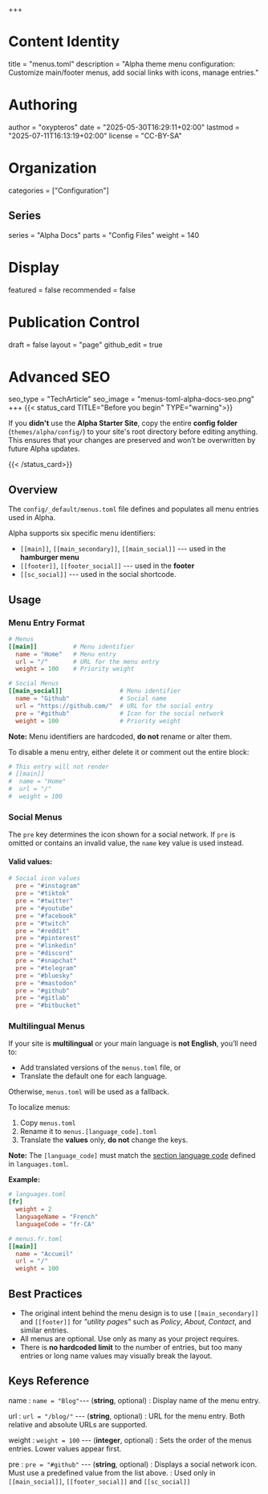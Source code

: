 +++
# Content Identity
title = "menus.toml"
description = "Alpha theme menu configuration: Customize main/footer menus, add social links with icons, manage entries."

# Authoring
author = "oxypteros"
date = "2025-05-30T16:29:11+02:00"
lastmod = "2025-07-11T16:13:19+02:00"
license = "CC-BY-SA"

# Organization
categories = ["Configuration"]

## Series
series = "Alpha Docs"
parts = "Config Files"
weight = 140

# Display
featured = false
recommended = false

# Publication Control
draft = false
layout = "page"
github_edit = true

# Advanced SEO
seo_type = "TechArticle"
seo_image = "menus-toml-alpha-docs-seo.png"
+++
{{< status_card TITLE="Before you begin" TYPE="warning">}}

If you **didn't** use the **Alpha Starter Site**, copy the entire **config folder** (`themes/alpha/config/`) to your site's root directory before editing anything. 
This ensures that your changes are preserved and won’t be overwritten by future Alpha updates.

{{< /status_card>}}

## Overview
The `config/_default/menus.toml` file defines and populates all menu entries used in Alpha.

Alpha supports six specific menu identifiers: 
- `[[main]]`, `[[main_secondary]]`, `[[main_social]]` --- used in the **hamburger menu** 
- `[[footer]]`, `[[footer_social]]` --- used in the **footer** 
- `[[sc_social]]` --- used in the social shortcode.

## Usage

### Menu Entry Format
```toml
# Menus
[[main]]          # Menu identifier        
  name = "Home"   # Menu entry
  url = "/"       # URL for the menu entry
  weight = 100    # Priority weight

# Social Menus
[[main_social]]                # Menu identifier
  name = "Github"              # Social name
  url = "https://github.com/"  # URL for the social entry
  pre = "#github"              # Icon for the social network
  weight = 100                 # Priority weight
```
**Note:** Menu identifiers are hardcoded, **do not** rename or alter them.

To disable a menu entry, either delete it or comment out the entire block:
```toml
# This entry will not render  
# [[main]]               
#  name = "Home"   
#  url = "/"       
#  weight = 100    
``` 
### Social Menus
The `pre` key determines the icon shown for a social network.
If `pre` is omitted or contains an invalid value, the `name` key value is used instead.
#### Valid values:
```toml
# Social icon values
  pre = "#instagram"
  pre = "#tiktok"
  pre = "#twitter"
  pre = "#youtube"
  pre = "#facebook"
  pre = "#twitch"
  pre = "#reddit"
  pre = "#pinterest"
  pre = "#linkedin"
  pre = "#discord"
  pre = "#snapchat"
  pre = "#telegram"
  pre = "#bluesky"
  pre = "#mastodon"
  pre = "#github"
  pre = "#gitlab"
  pre = "#bitbucket"
```
### Multilingual Menus
If your site is **multilingual** or your main language is **not English**, you’ll need to:
- Add translated versions of the `menus.toml` file, or
- Translate the default one for each language.

Otherwise, `menus.toml` will be used as a fallback.

To localize menus:
1. Copy `menus.toml`
2. Rename it to `menus.[language_code].toml`
3. Translate the **values** only, **do not** change the keys.

**Note:** The `[language_code]` must match the [section language code](/docs/config/languages-toml/#keys-reference) defined in `languages.toml`.

**Example:**
```toml
# languages.toml
[fr]
  weight = 2
  languageName = "French"
  languageCode = "fr-CA"

# menus.fr.toml 
[[main]]              
  name = "Accueil"  
  url = "/"       
  weight = 100
```
## Best Practices
- The original intent behind the menu design is to use `[[main_secondary]]` and `[[footer]]` for *"utility pages"* such as *Policy*, *About*, *Contact*, and similar entries.
- All menus are optional. Use only as many as your project requires.
- There is **no hardcoded limit** to the number of entries, but too many entries or long name values may visually break the layout.

## Keys Reference
name
: `name = "Blog"`--- (**string**, optional)
: Display name of the menu entry.

url
: `url = "/blog/"` --- (**string**, optional)
: URL for the menu entry. Both relative and absolute URLs are supported.

weight 
: `weight = 100` --- (**integer**, optional)
: Sets the order of the menus entries. Lower values appear first. 

pre
: `pre = "#github"` --- (**string**, optional)
: Displays a social network icon.  Must use a predefined value from the list above. 
: Used only in `[[main_social]]`, `[[footer_social]]` and `[[sc_social]]`
